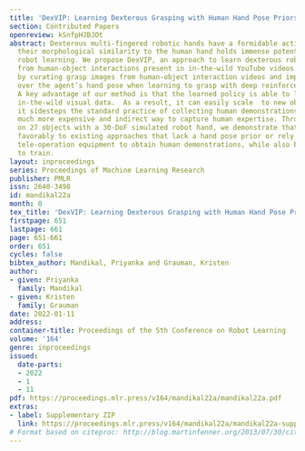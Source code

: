 ```yaml
---
title: 'DexVIP: Learning Dexterous Grasping with Human Hand Pose Priors from Video'
section: Contributed Papers
openreview: kSnfpHJBJOt
abstract: Dexterous multi-fingered robotic hands have a formidable action space, yet
  their morphological similarity to the human hand holds immense potential to accelerate
  robot learning. We propose DexVIP, an approach to learn dexterous robotic grasping
  from human-object interactions present in in-the-wild YouTube videos. We do this
  by curating grasp images from human-object interaction videos and imposing a prior
  over the agent’s hand pose when learning to grasp with deep reinforcement learning.
  A key advantage of our method is that the learned policy is able to leverage free-form
  in-the-wild visual data.  As a result, it can easily scale  to new objects, and
  it sidesteps the standard practice of collecting human demonstrations in a lab—a
  much more expensive and indirect way to capture human expertise. Through experiments
  on 27 objects with a 30-DoF simulated robot hand, we demonstrate that DexVIP compares
  favorably to existing approaches that lack a hand pose prior or rely on specialized
  tele-operation equipment to obtain human demonstrations, while also being faster
  to train.
layout: inproceedings
series: Proceedings of Machine Learning Research
publisher: PMLR
issn: 2640-3498
id: mandikal22a
month: 0
tex_title: 'DexVIP: Learning Dexterous Grasping with Human Hand Pose Priors from Video'
firstpage: 651
lastpage: 661
page: 651-661
order: 651
cycles: false
bibtex_author: Mandikal, Priyanka and Grauman, Kristen
author:
- given: Priyanka
  family: Mandikal
- given: Kristen
  family: Grauman
date: 2022-01-11
address:
container-title: Proceedings of the 5th Conference on Robot Learning
volume: '164'
genre: inproceedings
issued:
  date-parts:
  - 2022
  - 1
  - 11
pdf: https://proceedings.mlr.press/v164/mandikal22a/mandikal22a.pdf
extras:
- label: Supplementary ZIP
  link: https://proceedings.mlr.press/v164/mandikal22a/mandikal22a-supp.zip
# Format based on citeproc: http://blog.martinfenner.org/2013/07/30/citeproc-yaml-for-bibliographies/
---
```

